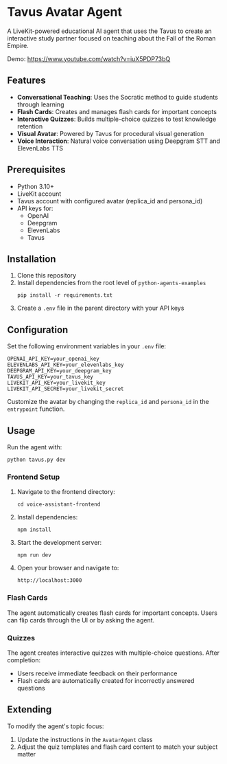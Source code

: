 # Tavus Avatar Agent

A LiveKit-powered educational AI agent that uses the Tavus to create an interactive study partner focused on teaching about the Fall of the Roman Empire.

Demo: https://www.youtube.com/watch?v=iuX5PDP73bQ

## Features

- **Conversational Teaching**: Uses the Socratic method to guide students through learning
- **Flash Cards**: Creates and manages flash cards for important concepts
- **Interactive Quizzes**: Builds multiple-choice quizzes to test knowledge retention
- **Visual Avatar**: Powered by Tavus for procedural visual generation
- **Voice Interaction**: Natural voice conversation using Deepgram STT and ElevenLabs TTS

## Prerequisites

- Python 3.10+
- LiveKit account
- Tavus account with configured avatar (replica_id and persona_id)
- API keys for:
  - OpenAI
  - Deepgram
  - ElevenLabs
  - Tavus

## Installation

1. Clone this repository
2. Install dependencies from the root level of `python-agents-examples`
   ```
   pip install -r requirements.txt
   ```
3. Create a `.env` file in the parent directory with your API keys

## Configuration

Set the following environment variables in your `.env` file:

```
OPENAI_API_KEY=your_openai_key
ELEVENLABS_API_KEY=your_elevenlabs_key
DEEPGRAM_API_KEY=your_deepgram_key
TAVUS_API_KEY=your_tavus_key
LIVEKIT_API_KEY=your_livekit_key
LIVEKIT_API_SECRET=your_livekit_secret
```

Customize the avatar by changing the `replica_id` and `persona_id` in the `entrypoint` function.

## Usage

Run the agent with:

```
python tavus.py dev
```

### Frontend Setup

1. Navigate to the frontend directory:
   ```
   cd voice-assistant-frontend
   ```

2. Install dependencies:
   ```
   npm install
   ```

3. Start the development server:
   ```
   npm run dev
   ```

4. Open your browser and navigate to:
   ```
   http://localhost:3000
   ```

### Flash Cards

The agent automatically creates flash cards for important concepts. Users can flip cards through the UI or by asking the agent.

### Quizzes

The agent creates interactive quizzes with multiple-choice questions. After completion:
- Users receive immediate feedback on their performance
- Flash cards are automatically created for incorrectly answered questions

## Extending

To modify the agent's topic focus:
1. Update the instructions in the `AvatarAgent` class
2. Adjust the quiz templates and flash card content to match your subject matter
